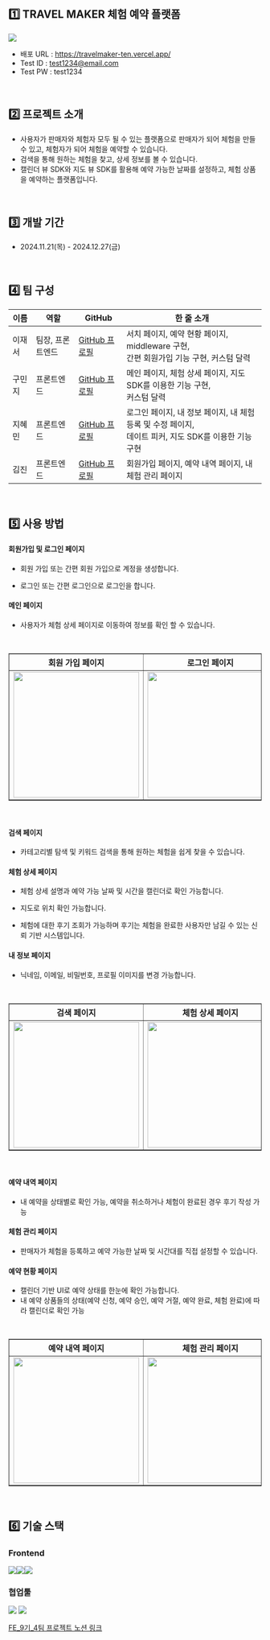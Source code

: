 ## 1️⃣ TRAVEL MAKER 체험 예약 플랫폼

  <img src="https://github.com/user-attachments/assets/ad4872bd-fee2-4fec-9b1a-4daf1fc2b98a"/>

- 배포 URL : https://travelmaker-ten.vercel.app/
- Test ID : test1234@email.com
- Test PW : test1234

<br />

## 2️⃣ 프로젝트 소개

- 사용자가 판매자와 체험자 모두 될 수 있는 플랫폼으로 판매자가 되어 체험을 만들수 있고, 체험자가 되어 체험을 예약할 수 있습니다.
- 검색을 통해 원하는 체험을 찾고, 상세 정보를 볼 수 있습니다.
- 캘린더 뷰 SDK와 지도 뷰 SDK를 활용해 예약 가능한 날짜를 설정하고, 체험 상품을 예약하는 플랫폼입니다.

<br />

## 3️⃣ 개발 기간

- 2024.11.21(목) - 2024.12.27(금)

<br />

## 4️⃣ 팀 구성

<table>
  <thead>
    <tr>
      <th>이름</th>
      <th>역할</th>
      <th>GitHub</th>
      <th>한 줄 소개</th>
    </tr>
  </thead>
  <tbody>
    <tr>
      <td>이재서</td>
      <td>팀장, 프론트엔드</td>
      <td><a href="https://github.com/JaeGuipi">GitHub 프로필</a></td>
      <td>서치 페이지, 예약 현황 페이지, middleware 구현, <br />간편 회원가입 기능 구현, 커스텀 달력</td>
    </tr>
    <tr>
      <td>구민지</td>
      <td>프론트엔드</td>
      <td><a href="https://github.com/99minji">GitHub 프로필</a></td>
      <td>메인 페이지, 체험 상세 페이지, 지도 SDK를 이용한 기능 구현, <br />커스텀 달력</td>
    </tr>
    <tr>
      <td>지혜민</td>
      <td>프론트엔드</td>
      <td><a href="https://github.com/hyemeeny">GitHub 프로필</a></td>
      <td>로그인 페이지, 내 정보 페이지, 내 체험 등록 및 수정 페이지, <br />데이트 피커, 지도 SDK를 이용한 기능 구현</td>
    </tr>
    <tr>
      <td>김진</td>
      <td>프론트엔드</td>
      <td><a href="https://github.com/jjeankim">GitHub 프로필</a></td>
      <td>회원가입 페이지, 예약 내역 페이지, 내 체험 관리 페이지</td>
    </tr>
  </tbody>
</table>

<br />

## 5️⃣ 사용 방법

<h4>회원가입 및 로그인 페이지</h4> 

- 회원 가입 또는 간편 회원 가입으로 계정을 생성합니다.

- 로그인 또는 간편 로그인으로 로그인을 합니다.


<h4>메인 페이지</h4>

- 사용자가 체험 상세 페이지로 이동하여 정보를 확인 할 수 있습니다.
 

<br/>

<table border="1" style="text-align: center; width: 100%;">
  <thead>
    <tr>
      <th>회원 가입 페이지</th>
      <th>로그인 페이지</th>
      <th>메인 페이지</th>
    </tr>
  </thead>
  <tbody>
    <tr>
      <td>
        <img src="https://github.com/user-attachments/assets/79f0a61e-5c88-4df5-a091-a20f69b0d598" style="width: 250px; height: auto;" />
      </td>
      <td>
         <img src="https://github.com/user-attachments/assets/41de8b0a-ad71-4396-877b-fdff1ab5e349" style="width: 250px; height: auto;" />
      </td>
      <td>
        <img src="https://github.com/user-attachments/assets/0fbbbd3d-8184-492e-9272-2ddd9835202c" style="width: 250px; height: auto;" />
      </td>
    </tr
  </tbody>
</table>

<br/>

<h4>검색 페이지</h4>

- 카테고리별 탐색 및 키워드 검색을 통해 원하는 체험을 쉽게 찾을 수 있습니다.
 
<h4>체험 상세 페이지</h4>

- 체험 상세 설명과 예약 가능 날짜 및 시간을 캘린더로 확인 가능합니다.
  
- 지도로 위치 확인 가능합니다.
  
- 체험에 대한 후기 조회가 가능하며 후기는 체험을 완료한 사용자만 남길 수 있는 신뢰 기반 시스템입니다.
  
<h4>내 정보 페이지</h4>

- 닉네임, 이메일, 비밀번호, 프로필 이미지를 변경 가능합니다.

<br/>

<table border="1" style="text-align: center; width: 100%;">
  <thead>
    <tr>
      <th>검색 페이지</th>
      <th>체험 상세 페이지</th>
      <th>내 정보 페이지</th>
    </tr>
  </thead>
  <tbody>
    <tr>
      <td>
         <img src="https://github.com/user-attachments/assets/73a6c772-88fa-4dd4-9cbb-c1254e1de793"  style="width: 250px; height: auto;" />
      </td>
      <td>
        <img src="https://github.com/user-attachments/assets/8b166e47-e8fa-4336-8da6-a31a3feb583a" style="width: 250px; height: auto;" />
      </td>
      <td>
        <img src="https://github.com/user-attachments/assets/fd460d6c-8a49-431d-bf9b-9896704ff12b" style="width: 250px; height: auto;" />
      </td>
    </tr
  </tbody>
</table>

<br/>

<h4>예약 내역 페이지</h4>

- 내 예약을 상태별로 확인 가능, 예약을 취소하거나 체험이 완료된 경우 후기 작성 가능

<h4>체험 관리 페이지</h4>

- 판매자가 체험을 등록하고 예약 가능한 날짜 및 시간대를 직접 설정할 수 있습니다.

<h4>예약 현황 페이지</h4>

- 캘린더 기반 UI로 예약 상태를 한눈에 확인 가능합니다.
- 내 예약 상품들의 상태(예약 신청, 예약 승인, 예약 거절, 예약 완료, 체험 완료)에 따라 캘린더로 확인 가능
  
<br/>

<table border="1" style="text-align: center; width: 100%;">
  <thead>
    <tr>
      <th>예약 내역 페이지</th>
      <th>체험 관리 페이지</th>
      <th>예약 현황 페이지</th>
    </tr>
  </thead>
  <tbody>
    <tr>
       <td>
        <img src="https://github.com/user-attachments/assets/a9689b9c-5ef9-498b-844c-498c677ccca2" style="width: 250px; height: auto;" />
      </td>
      <td>
         <img src="https://github.com/user-attachments/assets/a61e9095-94ab-4f00-af54-305e70eecc3d"  style="width: 250px; height: auto;" />
      </td>
       <td>
        <img src="https://github.com/user-attachments/assets/e1c845a3-14f4-43e6-9445-c8bd2bd1023a" style="width: 250px; height: auto;" />
      </td>
    </tr
  </tbody>
</table>




<br />

## 6️⃣ 기술 스택
### Frontend

<img src="https://img.shields.io/badge/next.js-000000?style=flat-square&logo=next.js&logoColor=white"/><img src="https://img.shields.io/badge/typescript-3178C6?style=flat-square&logo=typeScript&logoColor=white"/><img src="https://img.shields.io/badge/sass-CC6699?style=flat-square&logo=sass&logoColor=white"/>

### 협업툴
<img src="https://img.shields.io/badge/github-181717?style=flat-square&logo=github&logoColor=white"/> <img src="https://img.shields.io/badge/notion-000000?style=flat-square&logo=notion&logoColor=white"/>

<a href="https://www.notion.so/FE_9-_-142d6d6479a88050b308ec0292c235df">FE_9기_4팀 프로젝트 노션 링크</a>


